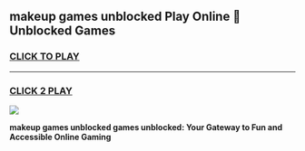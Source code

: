 
## makeup games unblocked Play Online 👋 Unblocked Games
<h3>
<a href="https://premium.freeplayer.one?title=makeup_games_unblocked&ref=19F">CLICK TO PLAY</a></h3>
<hr>

<h3>
<a href="https://premium.freeplayer.one?title=makeup_games_unblocked&ref=19F">CLICK 2 PLAY</a>
  
</h3>

<a href="https://premium.freeplayer.one?title=makeup_games_unblocked&ref=19F"><img src="https://clearcache.store/games.png"></a>


**makeup games unblocked games unblocked: Your Gateway to Fun and Accessible Online Gaming**
